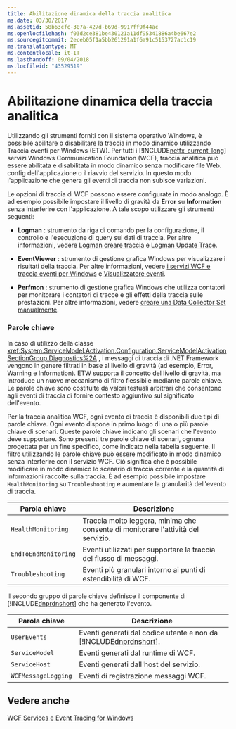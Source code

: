```yaml
---
title: Abilitazione dinamica della traccia analitica
ms.date: 03/30/2017
ms.assetid: 58b63cfc-307a-427d-b69d-9917ff9f44ac
ms.openlocfilehash: f03d2ce381be430121a11df95341886a4be667e2
ms.sourcegitcommit: 2eceb05f1a5bb261291a1f6a91c5153727ac1c19
ms.translationtype: MT
ms.contentlocale: it-IT
ms.lasthandoff: 09/04/2018
ms.locfileid: "43529519"
---
```

# <a name="dynamically-enabling-analytic-tracing"></a>Abilitazione dinamica della traccia analitica
Utilizzando gli strumenti forniti con il sistema operativo Windows, è possibile abilitare o disabilitare la traccia in modo dinamico utilizzando Traccia eventi per Windows (ETW). Per tutti i [!INCLUDE[netfx_current_long](../../../../../includes/netfx-current-long-md.md)] servizi Windows Communication Foundation (WCF), traccia analitica può essere abilitata e disabilitata in modo dinamico senza modificare file Web. config dell'applicazione o il riavvio del servizio. In questo modo l'applicazione che genera gli eventi di traccia non subisce variazioni.  
  
 Le opzioni di traccia di WCF possono essere configurate in modo analogo. È ad esempio possibile impostare il livello di gravità da **Error** su **Information** senza interferire con l'applicazione. A tale scopo utilizzare gli strumenti seguenti:  
  
-   **Logman** : strumento da riga di comando per la configurazione, il controllo e l'esecuzione di query sui dati di traccia. Per altre informazioni, vedere [Logman creare traccia](https://go.microsoft.com/fwlink/?LinkId=165426) e [Logman Update Trace](https://go.microsoft.com/fwlink/?LinkId=165427).  
  
-   **EventViewer** : strumento di gestione grafica Windows per visualizzare i risultati della traccia. Per altre informazioni, vedere [i servizi WCF e traccia eventi per Windows](../../../../../docs/framework/wcf/samples/wcf-services-and-event-tracing-for-windows.md) e [Visualizzatore eventi](https://go.microsoft.com/fwlink/?LinkId=165428).  
  
-   **Perfmon** : strumento di gestione grafica Windows che utilizza contatori per monitorare i contatori di tracce e gli effetti della traccia sulle prestazioni. Per altre informazioni, vedere [creare una Data Collector Set manualmente](https://go.microsoft.com/fwlink/?LinkId=165429).  
  
### <a name="keywords"></a>Parole chiave  
 In caso di utilizzo della classe <xref:System.ServiceModel.Activation.Configuration.ServiceModelActivationSectionGroup.Diagnostics%2A> , i messaggi di traccia di .NET Framework vengono in genere filtrati in base al livello di gravità (ad esempio, Error, Warning e Information). ETW supporta il concetto del livello di gravità, ma introduce un nuovo meccanismo di filtro flessibile mediante parole chiave. Le parole chiave sono costituite da valori testuali arbitrari che consentono agli eventi di traccia di fornire contesto aggiuntivo sul significato dell'evento.  
  
 Per la traccia analitica WCF, ogni evento di traccia è disponibili due tipi di parole chiave. Ogni evento dispone in primo luogo di una o più parole chiave di scenari. Queste parole chiave indicano gli scenari che l'evento deve supportare. Sono presenti tre parole chiave di scenari, ognuna progettata per un fine specifico, come indicato nella tabella seguente. Il filtro utilizzando le parole chiave può essere modificato in modo dinamico senza interferire con il servizio WCF. Ciò significa che è possibile modificare in modo dinamico lo scenario di traccia corrente e la quantità di informazioni raccolte sulla traccia. È ad esempio possibile impostare `HealthMonitoring` su `Troubleshooting` e aumentare la granularità dell'evento di traccia.  
  
|Parola chiave|Descrizione|  
|-------------|-----------------|  
|`HealthMonitoring`|Traccia molto leggera, minima che consente di monitorare l'attività del servizio.|  
|`EndToEndMonitoring`|Eventi utilizzati per supportare la traccia del flusso di messaggi.|  
|`Troubleshooting`|Eventi più granulari intorno ai punti di estendibilità di WCF.|  
  
 Il secondo gruppo di parole chiave definisce il componente di [!INCLUDE[dnprdnshort](../../../../../includes/dnprdnshort-md.md)] che ha generato l'evento.  
  
|Parola chiave|Descrizione|  
|-------------|-----------------|  
|`UserEvents`|Eventi generati dal codice utente e non da [!INCLUDE[dnprdnshort](../../../../../includes/dnprdnshort-md.md)].|  
|`ServiceModel`|Eventi generati dal runtime di WCF.|  
|`ServiceHost`|Eventi generati dall'host del servizio.|  
|`WCFMessageLogging`|Eventi di registrazione messaggi WCF.|  
  
## <a name="see-also"></a>Vedere anche  
 [WCF Services e Event Tracing for Windows](../../../../../docs/framework/wcf/samples/wcf-services-and-event-tracing-for-windows.md)
